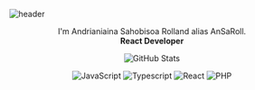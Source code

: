 ![header](https://capsule-render.vercel.app/api?type=waving&theme=gradient&color=timeAuto&height=300&section=header&text=Make%20it%20Happen&fontSize=50&animation=fadeIn)

<p align=center>I'm Andrianiaina Sahobisoa Rolland alias AnSaRoll. <br/> <b> React Developer </b> </p>

<!-- [![GitHub Streak](https://streak-stats.demolab.com?user=ansaroll&theme=garden)](https://git.io/streak-stats)
  <p align="center"> -->
  <p align="center">
    <img src="https://github-readme-streak-stats.herokuapp.com?user=ansaroll&theme=solarized-dark&theme=garden&ring=047884&sideNums=06ACBD&dates=06ACBD&currStreakNum=06ACBD&currStreakLabel=06ACBD&background=ffffff00&hide_border=true&stroke=ffffff00" alt="GitHub Stats" />
  </p>
  
  <p align='center'>
  <img alt='JavaScript' src='https://img.shields.io/badge/JavaScript-fcba03?style=for-the-badge&logo=javascript&logoColor=white'/>
  <img alt='Typescript' src='https://img.shields.io/badge/Typescript-0f7aab?style=for-the-badge&logo=typescript&logoColor=white'/>
  <img alt='React' src='https://img.shields.io/badge/React-65bde6?style=for-the-badge&logo=react&logoColor=white'/>
  <img alt='PHP' src='https://img.shields.io/badge/PHP-4755b5?style=for-the-badge&logo=php&logoColor=white'/>
  </p>

<!-- <p align=center>  <strong>
<img src='https://komarev.com/ghpvc/?username=ansaroll&color=008080'>
</strong> <p> -->
